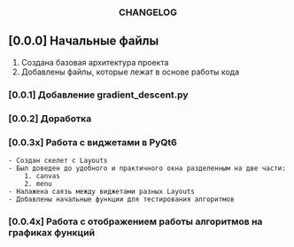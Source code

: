 <h3 align="center">CHANGELOG</h3>

## [0.0.0] Начальные файлы
1. Создана базовая архитектура проекта
2. Добавлены файлы, которые лежат в основе работы кода

### [0.0.1] Добавление <a>gradient_descent.py</a>
### [0.0.2] Доработка
### [0.0.3x] Работа с виджетами в PyQt6
    - Создан скелет с Layouts
    - Был доведен до удобного и практичного окна разделенным на две части:
        1. canvas 
        2. menu 
    - Налажена саязь между виджетами разных Layouts
    - Добавлены начальные функции для тестирования алгоритмов
### [0.0.4x] Работа с отображением работы алгоритмов на графиках функций